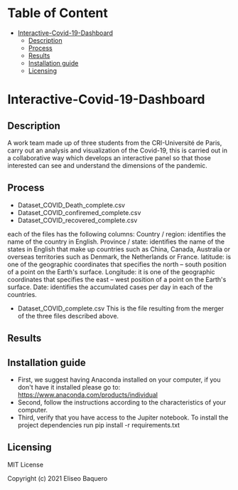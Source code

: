 Table of Content
================
* [Interactive-Covid-19-Dashboard](#Interactive-Covid-19-Dashboard)
  * [Description](#description)
  * [Process](#process)
  * [Results](#results)
  * [Installation guide](#installation-guide)
  * [Licensing](#licensing)

# Interactive-Covid-19-Dashboard
## Description
A work team made up of three students from the CRI-Université de Paris, carry out an analysis and visualization of the Covid-19, this is carried out in a collaborative way which develops an interactive panel so that those interested can see and understand the dimensions of the pandemic.
## Process
* Dataset_COVID_Death_complete.csv
* Dataset_COVID_confiremed_complete.csv
* Dataset_COVID_recovered_complete.csv

each of the files has the following columns:
Country / region: identifies the name of the country in English.
Province / state: identifies the name of the states in English that make up countries such as China, Canada, Australia or overseas territories such as Denmark, the Netherlands or France.
latitude: is one of the geographic coordinates that specifies the north – south position of a point on the Earth's surface.
Longitude: it is one of the geographic coordinates that specifies the east – west position of a point on the Earth's surface.
Date: identifies the accumulated cases per day in each of the countries.

* Dataset_COVID_complete.csv
This is the file resulting from the merger of the three files described above.

## Results


## Installation guide
- First, we suggest having Anaconda installed on your computer, if you don't have it installed please go to: https://www.anaconda.com/products/individual
- Second, follow the instructions according to the characteristics of your computer.
- Third, verify that you have access to the Jupiter notebook.
To install the project dependencies run pip install -r requirements.txt

## Licensing
MIT License

Copyright (c) 2021 Eliseo Baquero

